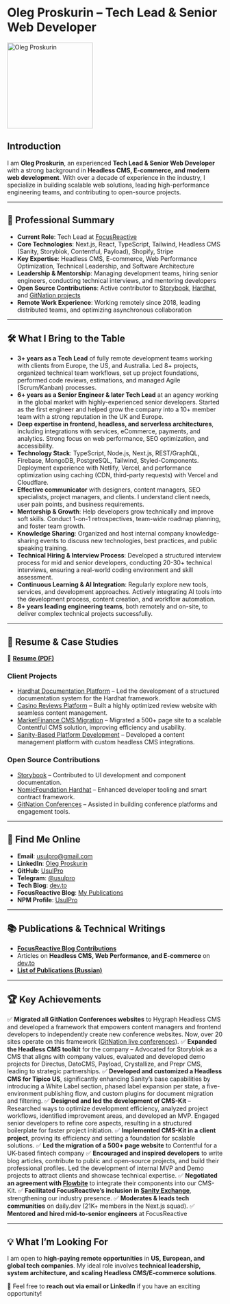 # **Oleg Proskurin – Tech Lead & Senior Web Developer**

<img src="https://avatars.githubusercontent.com/u/14885189?v=4" width="200" height="200" alt="Oleg Proskurin">

## **Introduction**
I am **Oleg Proskurin**, an experienced **Tech Lead & Senior Web Developer** with a strong background in **Headless CMS, E-commerce, and modern web development**. With over a decade of experience in the industry, I specialize in building scalable web solutions, leading high-performance engineering teams, and contributing to open-source projects.

---

## 🚀 **Professional Summary**
- **Current Role**: Tech Lead at [FocusReactive](https://focusreactive.com/)
- **Core Technologies**: Next.js, React, TypeScript, Tailwind, Headless CMS (Sanity, Storyblok, Contentful, Payload), Shopify, Stripe
- **Key Expertise**: Headless CMS, E-commerce, Web Performance Optimization, Technical Leadership, and Software Architecture
- **Leadership & Mentorship**: Managing development teams, hiring senior engineers, conducting technical interviews, and mentoring developers
- **Open Source Contributions**: Active contributor to [Storybook](https://github.com/storybookjs/storybook), [Hardhat](https://github.com/NomicFoundation/hardhat), and [GitNation projects](https://github.com/GitNation/live-conferences)
- **Remote Work Experience**: Working remotely since 2018, leading distributed teams, and optimizing asynchronous collaboration

---

## 🛠 **What I Bring to the Table**
- **3+ years as a Tech Lead** of fully remote development teams working with clients from Europe, the US, and Australia. Led 8+ projects, organized technical team workflows, set up project foundations, performed code reviews, estimations, and managed Agile (Scrum/Kanban) processes.
- **6+ years as a Senior Engineer & later Tech Lead** at an agency working in the global market with highly-experienced senior developers. Started as the first engineer and helped grow the company into a 10+ member team with a strong reputation in the UK and Europe.
- **Deep expertise in frontend, headless, and serverless architectures**, including integrations with services, eCommerce, payments, and analytics. Strong focus on web performance, SEO optimization, and accessibility.
- **Technology Stack**: TypeScript, Node.js, Next.js, REST/GraphQL, Firebase, MongoDB, PostgreSQL, Tailwind, Styled-Components. Deployment experience with Netlify, Vercel, and performance optimization using caching (CDN, third-party requests) with Vercel and Cloudflare.
- **Effective communicator** with designers, content managers, SEO specialists, project managers, and clients. I understand client needs, user pain points, and business requirements.
- **Mentorship & Growth**: Help developers grow technically and improve soft skills. Conduct 1-on-1 retrospectives, team-wide roadmap planning, and foster team growth.
- **Knowledge Sharing**: Organized and host internal company knowledge-sharing events to discuss new technologies, best practices, and public speaking training.
- **Technical Hiring & Interview Process**: Developed a structured interview process for mid and senior developers, conducting 20-30+ technical interviews, ensuring a real-world coding environment and skill assessment.
- **Continuous Learning & AI Integration**: Regularly explore new tools, services, and development approaches. Actively integrating AI tools into the development process, content creation, and workflow automation.
- **8+ years leading engineering teams**, both remotely and on-site, to deliver complex technical projects successfully.

---

## 📄 **Resume & Case Studies**
📌 **[Resume (PDF)](https://raw.githubusercontent.com/UsulPro/portfolio/master/Oleg_Proskurin_Techlead_resume.pdf)**

### **Client Projects**
- [Hardhat Documentation Platform](https://focusreactive.com/hardhat-case-study/) – Led the development of a structured documentation system for the Hardhat framework.
- [Casino Reviews Platform](https://focusreactive.com/casino-reviews-case-study/) – Built a highly optimized review website with seamless content management.
- [MarketFinance CMS Migration](https://focusreactive.com/marketfinance-case-study/) – Migrated a 500+ page site to a scalable Contentful CMS solution, improving efficiency and usability.
- [Sanity-Based Platform Development](https://focusreactive.com/sanity-platform-case-study/) – Developed a content management platform with custom headless CMS integrations.

### **Open Source Contributions**
- [Storybook](https://storybook.js.org/) – Contributed to UI development and component documentation.
- [NomicFoundation Hardhat](https://hardhat.org/) – Enhanced developer tooling and smart contract framework.
- [GitNation Conferences](https://gitnation.com/events) – Assisted in building conference platforms and engagement tools.


---

## 🔗 **Find Me Online**
- **Email**: usulpro@gmail.com
- **LinkedIn**: [Oleg Proskurin](https://www.linkedin.com/in/oleg-proskurin-76784453/)
- **GitHub**: [UsulPro](https://github.com/UsulPro)
- **Telegram**: [@usulpro](https://t.me/usulpro)
- **Tech Blog**: [dev.to](https://dev.to/usulpro)
- **FocusReactive Blog**: [My Publications](https://focusreactive.com/blog/author/usulpro/)
- **NPM Profile**: [UsulPro](https://www.npmjs.com/~usulpro)

---

## 📚 **Publications & Technical Writings**
- **[FocusReactive Blog Contributions](https://focusreactive.com/blog/author/usulpro/)**
- Articles on **Headless CMS, Web Performance, and E-commerce** on [dev.to](https://dev.to/usulpro)
- **[List of Publications (Russian)](https://raw.githubusercontent.com/UsulPro/portfolio/master/list-of-publications.pdf)**

---

## 🏆 **Key Achievements**

✅ **Migrated all GitNation Conferences websites** to Hygraph Headless CMS and developed a framework that empowers content managers and frontend developers to independently create new conference websites. Now, over 20 sites operate on this framework ([GitNation live conferences](https://github.com/GitNation/live-conferences)).
✅ **Expanded the Headless CMS toolkit** for the company – Advocated for Storyblok as a CMS that aligns with company values, evaluated and developed demo projects for Directus, DatoCMS, Payload, Crystallize, and Prepr CMS, leading to strategic partnerships.
✅ **Developed and customized a Headless CMS for Tipico US**, significantly enhancing Sanity’s base capabilities by introducing a White Label section, phased label expansion per state, a five-environment publishing flow, and custom plugins for document migration and filtering.
✅ **Designed and led the development of CMS-Kit** – Researched ways to optimize development efficiency, analyzed project workflows, identified improvement areas, and developed an MVP. Engaged senior developers to refine core aspects, resulting in a structured boilerplate for faster project initiation.
✅ **Implemented CMS-Kit in a client project**, proving its efficiency and setting a foundation for scalable solutions.
✅ **Led the migration of a 500+ page website** to Contentful for a UK-based fintech company
✅ **Encouraged and inspired developers** to write blog articles, contribute to public and open-source projects, and build their professional profiles. Led the development of internal MVP and Demo projects to attract clients and showcase technical expertise.
✅ **Negotiated an agreement with [Flowbite](https://flowbite.com/)** to integrate their components into our CMS-Kit.
✅ **Facilitated FocusReactive’s inclusion in [Sanity Exchange](https://www.sanity.io/exchange/community/focusreactive)**, strengthening our industry presence.
✅ **Moderates & leads tech communities** on daily.dev (21K+ members in the Next.js squad).
✅ **Mentored and hired mid-to-senior engineers** at FocusReactive


---

## 💡 **What I’m Looking For**
I am open to **high-paying remote opportunities** in **US, European, and global tech companies**. My ideal role involves **technical leadership, system architecture, and scaling Headless CMS/E-commerce solutions**.

📩 Feel free to **reach out via email or LinkedIn** if you have an exciting opportunity!
